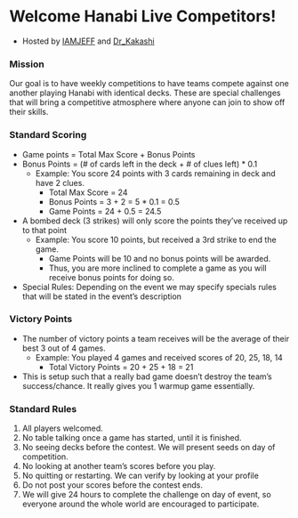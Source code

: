 # Welcome Hanabi Live Competitors!
* Hosted by [IAMJEFF](https://github.com/iamwhoiamhahaha) and [Dr_Kakashi](https://github.com/Dr-Kakashi)

### Mission
Our goal is to have weekly competitions to have teams compete against one another playing Hanabi with identical decks.  These are special challenges that will bring a competitive atmosphere where anyone can join to show off their skills.  

### Standard Scoring
* Game points = Total Max Score + Bonus Points
* Bonus Points = (# of cards left in the deck + # of clues left) * 0.1
  * Example: You score 24 points with 3 cards remaining in deck and have 2 clues.
    * Total Max Score = 24
    * Bonus Points = 3 + 2 = 5 * 0.1 = 0.5
    * Game Points = 24 + 0.5 = 24.5
* A bombed deck (3 strikes) will only score the points they’ve received up to that point
  * Example: You score 10 points, but received a 3rd strike to end the game.
    * Game Points will be 10 and no bonus points will be awarded.  
    * Thus, you are more inclined to complete a game as you will receive bonus points for doing so. 
* Special Rules:  Depending on the event we may specify specials rules that will be stated in the event’s description

### Victory Points
* The number of victory points a team receives will be the average of their best 3 out of 4 games.
  * Example: You played 4 games and received scores of 20, 25, 18, 14
    * Total Victory Points = 20 + 25 + 18 = 21
* This is setup such that a really bad game doesn’t destroy the team’s success/chance.  It really gives you 1 warmup game essentially.

### Standard Rules
1.	All players welcomed.
2.	No table talking once a game has started, until it is finished.
3.	No seeing decks before the contest. We will present seeds on day of competition.
4.	No looking at another team’s scores before you play.
5.	No quitting or restarting.  We can verify by looking at your profile
6.	Do not post your scores before the contest ends.
7.	We will give 24 hours to complete the challenge on day of event, so everyone around the whole world are encouraged to participate. 

<br/>
